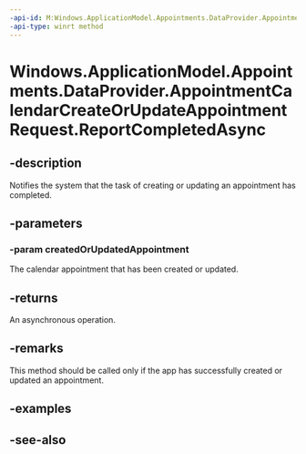 ```yaml
---
-api-id: M:Windows.ApplicationModel.Appointments.DataProvider.AppointmentCalendarCreateOrUpdateAppointmentRequest.ReportCompletedAsync(Windows.ApplicationModel.Appointments.Appointment)
-api-type: winrt method
---
```


<!-- Method syntax
public Windows.Foundation.IAsyncAction ReportCompletedAsync(Windows.ApplicationModel.Appointments.Appointment createdOrUpdatedAppointment)
-->

# Windows.ApplicationModel.Appointments.DataProvider.AppointmentCalendarCreateOrUpdateAppointmentRequest.ReportCompletedAsync

## -description
Notifies the system that the task of creating or updating an appointment has completed.

## -parameters
### -param createdOrUpdatedAppointment
The calendar appointment that has been created or updated.

## -returns
An asynchronous operation.

## -remarks
This method should be called only if the app has successfully created or updated an appointment.

## -examples

## -see-also
